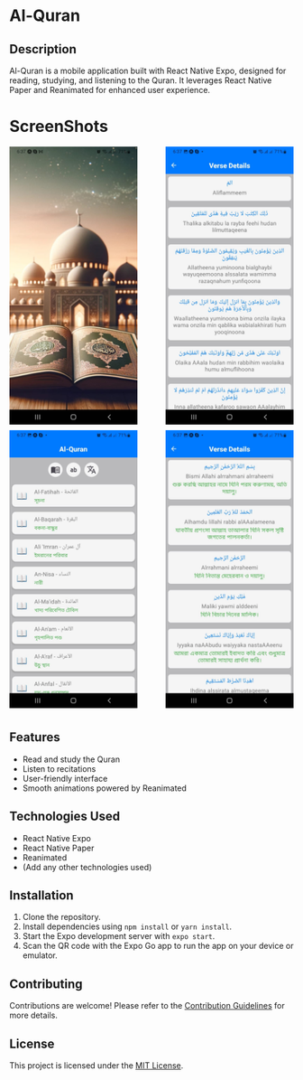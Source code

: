 # Al-Quran

## Description
Al-Quran is a mobile application built with React Native Expo, designed for reading, studying, and listening to the Quran. It leverages React Native Paper and Reanimated for enhanced user experience.


# ScreenShots
<div style="display:flex; flex-wrap: wrap; justify-content: space-between; margin-bottom: 20px;">
  <img src="./screenshots/image.jpg" alt="Image 1" style="width: 45%; margin-bottom: 10px;">
  <img src="./screenshots/image1.jpg" alt="Image 2" style="width: 45%; margin-bottom: 10px;">
  <img src="./screenshots/image2.jpg" alt="Image 3" style="width: 45%; margin-bottom: 10px;">
  <img src="./screenshots/image3.jpg" alt="Image 4" style="width: 45%; margin-bottom: 10px;">
</div>


## Features
- Read and study the Quran
- Listen to recitations
- User-friendly interface
- Smooth animations powered by Reanimated

## Technologies Used
- React Native Expo
- React Native Paper
- Reanimated
- (Add any other technologies used)

## Installation
1. Clone the repository.
2. Install dependencies using `npm install` or `yarn install`.
3. Start the Expo development server with `expo start`.
4. Scan the QR code with the Expo Go app to run the app on your device or emulator.

## Contributing
Contributions are welcome! Please refer to the [Contribution Guidelines](CONTRIBUTING.md) for more details.

## License
This project is licensed under the [MIT License](LICENSE).
